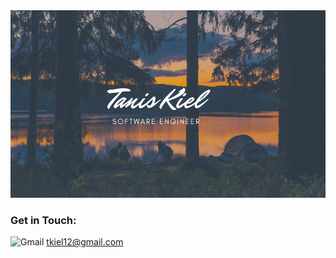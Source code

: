 <img src='./assets/banners/Script Camping Facebook Cover.png' height="300" width="600">

### Get in Touch:

<img alt="Gmail" src="https://img.shields.io/badge/Gmail-D14836?style=for-the-badge&logo=gmail&logoColor=white" />  tkiel12@gmail.com

<!--
**TanisTanis/TanisTanis** is a ✨ _special_ ✨ repository because its `README.md` (this file) appears on your GitHub profile.

Here are some ideas to get you started:

- 🔭 I’m currently working on ...
- 🌱 I’m currently learning ...
- 👯 I’m looking to collaborate on ...
- 🤔 I’m looking for help with ...
- 💬 Ask me about ...
- 📫 How to reach me: ...
- 😄 Pronouns: ...
- ⚡ Fun fact: ...
-->
